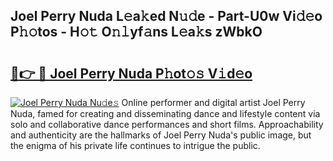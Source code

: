 ## Joel Perry Nuda L𝚎a𝚔ed N𝚞𝚍e - Part-U0w Vi𝚍𝚎o P𝚑𝚘tos - H𝚘𝚝 O𝚗𝚕yf𝚊ns L𝚎a𝚔s zWbkO

# <h2><a href="http://kfclb9a.oniu.top/?m=Joel+Perry+Nuda">🔗👉 🔴 Joel Perry Nuda P𝚑ot𝚘𝚜 V𝚒d𝚎o</a></h2>

[![Joel Perry Nuda Nu𝚍e𝚜](https://i.imgur.com/0qMVB7G.gif)](http://kfclb9a.oniu.top/?m=Joel+Perry+Nuda)
Online performer and digital artist Joel Perry Nuda, famed for creating and disseminating dance and lifestyle content via solo and collaborative dance performances and short films. Approachability and authenticity are the hallmarks of Joel Perry Nuda's public image, but the enigma of his private life continues to intrigue the public.  
